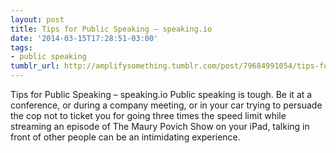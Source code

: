 ```yaml
---
layout: post
title: Tips for Public Speaking – speaking.io
date: '2014-03-15T17:28:51-03:00'
tags:
- public speaking
tumblr_url: http://amplifysomething.tumblr.com/post/79684991054/tips-for-public-speaking-speakingio
---
```

Tips for Public Speaking – speaking.io
Public speaking is tough. Be it at a conference, or during a company meeting, or in your car trying to persuade the cop not to ticket you for going three times the speed limit while streaming an episode of The Maury Povich Show on your iPad, talking in front of other people can be an intimidating experience.

